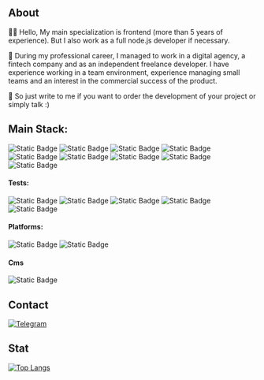 ## About
👨‍💻 Hello, My main specialization is frontend (more than 5 years of experience). But I also work as a full node.js developer if necessary.

💼 During my professional career, I managed to work in a digital agency, a fintech company and as an independent freelance developer. I have experience working in a team environment, experience managing small teams and an interest in the commercial success of the product.

🤝 So just write to me if you want to order the development of your project or simply talk :)

## Main Stack:

![Static Badge](https://img.shields.io/badge/TS-%231a1a1a?style=for-the-badge&logo=Typescript)
![Static Badge](https://img.shields.io/badge/Vue.js-%231a1a1a?style=for-the-badge&logo=vue.js)
![Static Badge](https://img.shields.io/badge/Nuxt-%231a1a1a?style=for-the-badge&logo=Nuxt.js)
![Static Badge](https://img.shields.io/badge/Node.js-%231a1a1a?style=for-the-badge&logo=node.js)
![Static Badge](https://img.shields.io/badge/Tailwind-%231a1a1a?style=for-the-badge&logo=TailwindCSS)
![Static Badge](https://img.shields.io/badge/Sass-%231a1a1a?style=for-the-badge&logo=sass)
![Static Badge](https://img.shields.io/badge/MongoDB-%231a1a1a?style=for-the-badge&logo=MongoDB)
![Static Badge](https://img.shields.io/badge/MySQL-%231a1a1a?style=for-the-badge&logo=MySQL)
![Static Badge](https://img.shields.io/badge/Grammy.js-%231a1a1a?style=for-the-badge&logo=Grammy.js)

#### Tests: 
![Static Badge](https://img.shields.io/badge/Jest-%231a1a1a?style=for-the-badge&logo=Jest)
![Static Badge](https://img.shields.io/badge/Playwright-%231a1a1a?style=for-the-badge&logo=Playwright)
![Static Badge](https://img.shields.io/badge/Cypress-%231a1a1a?style=for-the-badge&logo=Cypress)
![Static Badge](https://img.shields.io/badge/Ava-%231a1a1a?style=for-the-badge&logo=Avajs)
![Static Badge](https://img.shields.io/badge/storybook-%231a1a1a?style=for-the-badge&logo=storybook)

#### Platforms:
![Static Badge](https://img.shields.io/badge/Firebase-%231a1a1a?style=for-the-badge&logo=Firebase)
![Static Badge](https://img.shields.io/badge/AWS-%231a1a1a?style=for-the-badge&logo=aws)

#### Cms
![Static Badge](https://img.shields.io/badge/Directus-%231a1a1a?style=for-the-badge&logo=Directus)

## Contact
[![Telegram](https://img.shields.io/badge/Telegram-000000?style=for-the-badge&logo=telegram)](https://t.me/igorishere)

## Stat
[![Top Langs](https://github-readme-stats.vercel.app/api/top-langs/?username=74Genesis&layout=compact&theme=dark)](https://github.com/anuraghazra/github-readme-stats)
